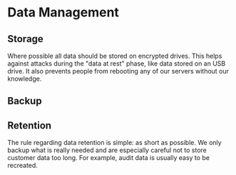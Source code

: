 # Data Management

## Storage
Where possible all data should be stored on encrypted drives. This helps against attacks during the "data at rest" phase, like data stored on an USB drive. It also prevents people from rebooting any of our servers without our knowledge.

## Backup

## Retention
The rule regarding data retention is simple: as short as possible. We only backup what is really needed and are especially careful not to store customer data too long. For example, audit data is usually easy to be recreated.
